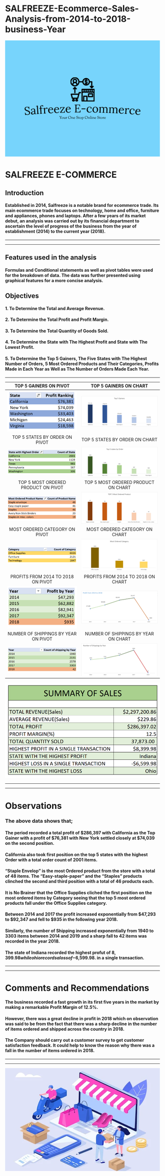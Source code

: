 # SALFREEZE-Ecommerce-Sales-Analysis-from-2014-to-2018-business-Year

![](salfreeze.png)
# SALFREEZE E-COMMERCE

## Introduction
#### Established in 2014, Salfreeze is a notable brand for ecommerce trade. Its main ecommerce trade focuses on technology, home and office, furniture and appliances, phones and laptops. After a few years of its market debut, an analysis was carried out by its financial department to ascertain the level of progress of the business from the year of establishment (2014) to the current year (2018).
---
---

## Features used in the analysis
#### Formulas and Conditional statements as well as pivot tables were used for the breakdown of data. The data was further presented using graphical features for a more concise analysis.

## Objectives
#### 1.	To Determine the Total and Average Revenue.
#### 2.	To Determine the Total Profit and Profit Margin.
#### 3.	To Determine the Total Quantity of Goods Sold.
#### 4.	To Determine the State with The Highest Profit and State with The Lowest Profit.
#### 5.	To Determine the Top 5 Gainers, The Five States with The Highest Number of Orders, 5 Most Ordered Products and Their Categories, Profits Made in Each Year as Well as The Number of Orders Made Each Year.
---

TOP 5 GAINERS ON PIVOT                      | 		      TOP 5 GAINERS ON CHART                 
:---------------------------------------------:	         |		:----------------------------------------:
![]( top5gainers-p.png) 	     		         | 		![]( top5gainers-v.png)
TOP 5 STATES BY ORDER ON PIVOT        	         | 		TOP 5 STATES BY ORDER ON CHART         
![]( top5orders-p.png) 			         |		![]( top5orders-v.png)
TOP 5 MOST ORDERED PRODUCT ON PIVOT    | 		TOP 5 MOST ORDERED PRODUCT ON CHART    
![](mostorderedproduct-p.png) 		          |			 ![](mostorderedproduct-v.png)
MOST ORDERED CATEGORY ON PIVOT             | 		MOST ORDERED CATEGORY ON CHART
![](mostorderedcategory-p.png) 	         |			 ![]( mostorderedcategory-v.png)
PROFITS FROM 2014 TO 2018 ON PIVOT          | 		PROFITS FROM 2014 TO 2018 ON CHART
![](profits-p.png) 			         |			 ![](profits-v.png)
NUMBER OF SHIPPINGS BY YEAR ON PIVOT     | 		NUMBER OF SHIPPINGS BY YEAR ON CHART
![](shippings-p.png) 			         |			 ![](shippings-v.png)

![](summary.png)

---
---
# Observations 

### The above data shows that; 
#### The period recorded a total profit of $286,397 with California as the Top Gainer with a profit of $76,381 with New York settled closely at $74,039 on the second position.
#### California also took first position on the top 5 states with the highest Order with a total order count of 2001 items.
#### “Staple Envelop” is the most Ordered product from the store with a total of 48 items. The “Easy-staple-paper” and the “Staples” products clinched the second and third position with a total of 46 products each.
#### It is No Brainer that the Office Supplies cliched the first position on the most ordered items by Category seeing that the top 5 most ordered products fall under the Office Supplies category.
#### Between 2014 and 2017 the profit increased exponentially from $47,293 to $92,347 and fell to $935 in the following year 2018.
#### Similarly, the number of Shipping increased exponentially from 1940 to 3303 items between 2014 and 2019 and a sharp fall to 42 items was recorded in the year 2018.
#### The state of Indiana recorded the highest profut of $8,399.98 while ohio records a loss of -$6,599.98. in a single transaction.
---
---
# Comments and Recommendations
#### The business recorded a fast growth in its first five years in the market by making a remarkable Profit Margin of 12.5%.
#### However, there was a great decline in profit in 2018 which on observation was said to be from the fact that there was a sharp decline in the number of items ordered and shipped across the country in 2018.
#### The Company should carry out a customer survey to get customer satisfaction feedback. It could help to know the reason why there was a fall in the number of items ordered in 2018.
---
---

![](logo.webp)


